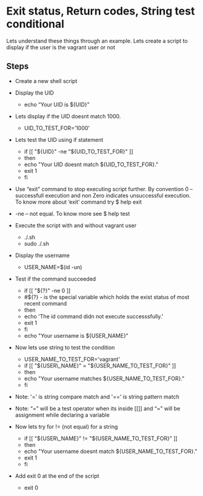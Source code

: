 # Exit status, Return codes, String test conditional

Lets understand these things through an example. Lets create a script to display if the user is the vagrant user or not

## Steps

- Create a new shell script
- Display the UID
  - echo “Your UID is ${UID}”
- Lets display if the UID doesnt match 1000.
  - UID\_TO\_TEST\_FOR=’1000’
- Lets test the UID using if statement
  - if [[ "${UID}" -ne "${UID\_TO\_TEST\_FOR}" ]]
  - then
  -   echo "Your UID doesnt match ${UID\_TO\_TEST\_FOR}."
  -   exit 1
  - fi
- Use “exit” command to stop executing  script further. By convention 0 – successfull execution and non Zero indicates unsuccessful execution. To know more about ‘exit’ command try $ help exit
- -ne – not equal. To know more see $ help test
- Execute the script with and without vagrant user
  - ./<filename>.sh
  - sudo ./<filename>.sh
- Display the username
  - USER\_NAME=$(id -un)
- Test if the command succeeded
  - if [[ "${?}" -ne 0 ]]
  - #${?} - is the special variable which holds the exist status of most recent command
  - then
  -  echo 'The id command didn not execute successsfully.'
  -  exit 1
  - fi
  - echo "Your username is ${USER\_NAME}"
- Now lets use string to test the condition
  - USER\_NAME\_TO\_TEST\_FOR='vagrant'
  - if [[ "${USER\_NAME}" = "${USER\_NAME\_TO\_TEST\_FOR}" ]]
  - then
  -  echo "Your username matches ${USER\_NAME\_TO\_TEST\_FOR}."
  - fi

- Note:  '=' is string compare match and  '==' is string pattern match
- Note: “=” will be a test operator when its inside [[]] and “=” will be assignment while declaring a variable
- Now lets try for  != (not equal) for a string
  - if [[ "${USER\_NAME}" != "${USER\_NAME\_TO\_TEST\_FOR}" ]]
  - then
  -   echo "Your username doesnt match ${USER\_NAME\_TO\_TEST\_FOR}."
  -   exit 1
  - fi
- Add exit 0 at the end of the script
  - exit 0
